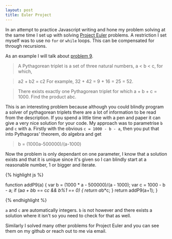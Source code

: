 ```yaml
---
layout: post
title: Euler Project
---
```


In an attempt to practice Javascript writing and hone my problem solving at the same time I set up with solving [Project Euler](https://projecteuler.net/about) problems. A restriction I set myself was to use no `for` or `while` loops. This can be compensated for through recursions.

As an example I will talk about [problem 9](https://projecteuler.net/problem=9).

> A Pythagorean triplet is a set of three natural numbers, a < b < c, for which,

>a2 + b2 = c2
>For example, 32 + 42 = 9 + 16 = 25 = 52.

>There exists exactly one Pythagorean triplet for which a + b + c = 1000.
>Find the product abc.

This is an interesting problem because although you could blindly program a solver of pythagorean triplets there are a lot of information to be read from the description. If you spend a little time with a pen and paper it can give a very nice solution for your code. My approach was to parametrise `b` and `c` with a. Firstly with the obvious `c = 1000 - b - a`, then you put that into Pythagoras' theorem, do algebra and get

> b = (1000a-500000)/(a-1000)

Now the problem is only dependant on one parameter, I know that a solution exists and that it is unique since it's given so I can blindly start at a reasonable number, 1 or bigger and iterate.

{% highlight js %}

function addP9(a) {
			var b = (1000 * a - 500000)/(a - 1000);
			var c = 1000 - b - a;
			if (a*a + b*b == c*c && b%1 == 0) {
				return a*b*c;
			}
			return addP9(a+1);
		}

{% endhighlight %}

`a` and `c` are automatically integers. `b` is not however and there exists a solution where it isn't so you need to check for that as well.

Similarly I solved many other problems for Project Euler and you can see them on my github or reach out to me via email.

